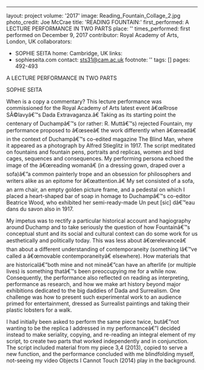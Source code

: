 ---
layout: project
volume: '2017'
image: Reading_Fountain_Collage_2.jpg
photo_credit: Joe McCrae
title: 'READING FOUNTAIN:'
first_performed: A LECTURE PERFORMANCE IN TWO PARTS
place: ''
times_performed: first performed on December 9, 2017
contributor: Royal Academy of Arts, London, UK
collaborators:
- SOPHIE SEITA
home: Cambridge, UK
links:
- sophieseita.com
contact: sts31@cam.ac.uk
footnote: ''
tags: []
pages: 492-493



 
A LECTURE PERFORMANCE IN TWO PARTS

SOPHIE SEITA

When is a copy a commentary? This lecture performance was commissioned for the Royal Academy of Arts latest event â€œRrose SÃ©lavyâ€™s Dada Extravaganza.â€ Taking as its starting point the centenary of Duchampâ€™s (or rather: R. Muttâ€™s) rejected Fountain, my performance proposed to â€œseeâ€ the work differently when â€œreadâ€ in the context of Duchampâ€™s co-edited magazine The Blind Man, where it appeared as a photograph by Alfred Stieglitz in 1917. The script meditated on fountains and fountain pens, portraits and replicas, women and bird cages, sequences and consequences. My performing persona echoed the image of the â€œreading womanâ€ (in a dressing gown, draped over a sofa)â€”a common painterly trope and an obsession for philosophers and writers alike as an epitome for â€œattention.â€ My set consisted of a sofa, an arm chair, an empty golden picture frame, and a pedestal on which I placed a heart-shaped bar of soap in homage to Duchampâ€™s co-editor Beatrice Wood, who exhibited her semi-ready-made Un peut [sic] dâ€™eau dans du savon also in 1917.

My impetus was to rectify a particular historical account and hagiography around Duchamp and to take seriously the question of how Fountainâ€™s conceptual stunt and its social and cultural context can do some work for us aesthetically and politically today. This was less about â€œrelevanceâ€ than about a different understanding of contemporaneity (something Iâ€™ve called a â€œmovable contemporaneityâ€ elsewhere). How materials that are historicalâ€”both mine and not mineâ€”can have an afterlife (or multiple lives) is something thatâ€™s been preoccupying me for a while now. Consequently, the performance also reflected on reading as interpreting, performance as research, and how we make art history beyond major exhibitions dedicated to the big daddies of Dada and Surrealism. One challenge was how to present such experimental work to an audience primed for entertainment, dressed as Surrealist paintings and taking their plastic lobsters for a walk.

I had initially been asked to perform the same piece twice, butâ€”not wanting to be the replica I addressed in my performanceâ€”I decided instead to make seriality, copying, and re-reading an integral element of my script, to create two parts that worked independently and in conjunction. The script included material from my piece 3,4 (2013), copied to serve a new function, and the performance concluded with me blindfolding myself, not-seeing my video Objects I Cannot Touch (2014) play in the background.
